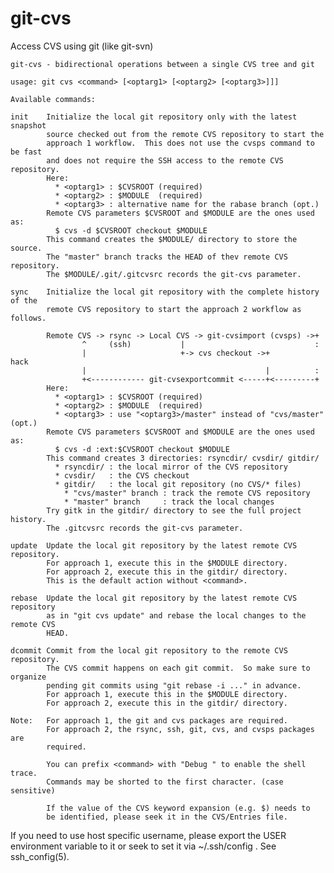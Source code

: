 # git-cvs
Access CVS using git (like git-svn)


    git-cvs - bidirectional operations between a single CVS tree and git
    
    usage: git cvs <command> [<optarg1> [<optarg2> [<optarg3>]]]
    
    Available commands:
    
    init    Initialize the local git repository only with the latest snapshot
            source checked out from the remote CVS repository to start the
            approach 1 workflow.  This does not use the cvsps command to be fast
            and does not require the SSH access to the remote CVS repository.
            Here:
              * <optarg1> : $CVSROOT (required)
              * <optarg2> : $MODULE  (required)
              * <optarg3> : alternative name for the rabase branch (opt.)
            Remote CVS parameters $CVSROOT and $MODULE are the ones used as:
              $ cvs -d $CVSROOT checkout $MODULE
            This command creates the $MODULE/ directory to store the source.
            The "master" branch tracks the HEAD of thev remote CVS repository.
            The $MODULE/.git/.gitcvsrc records the git-cvs parameter.
    
    sync    Initialize the local git repository with the complete history of the
            remote CVS repository to start the approach 2 workflow as follows.
    
            Remote CVS -> rsync -> Local CVS -> git-cvsimport (cvsps) ->+
                    ^     (ssh)           |                             :
                    |                     +-> cvs checkout ->+         hack
                    |                                        |          :
                    +<------------ git-cvsexportcommit <-----+<---------+ 
            Here:
              * <optarg1> : $CVSROOT (required)
              * <optarg2> : $MODULE  (required)
              * <optarg3> : use "<optarg3>/master" instead of "cvs/master" (opt.)
            Remote CVS parameters $CVSROOT and $MODULE are the ones used as:
              $ cvs -d :ext:$CVSROOT checkout $MODULE
            This command creates 3 directories: rsyncdir/ cvsdir/ gitdir/
              * rsyncdir/ : the local mirror of the CVS repository
              * cvsdir/   : the CVS checkout
              * gitdir/   : the local git repository (no CVS/* files)
                * "cvs/master" branch : track the remote CVS repository
                * "master" branch     : track the local changes
            Try gitk in the gitdir/ directory to see the full project history.
            The .gitcvsrc records the git-cvs parameter.
    
    update  Update the local git repository by the latest remote CVS repository.
            For approach 1, execute this in the $MODULE directory.
            For approach 2, execute this in the gitdir/ directory.
            This is the default action without <command>.
    
    rebase  Update the local git repository by the latest remote CVS repository
            as in "git cvs update" and rebase the local changes to the remote CVS
            HEAD.
    
    dcommit Commit from the local git repository to the remote CVS repository.
            The CVS commit happens on each git commit.  So make sure to organize
            pending git commits using "git rebase -i ..." in advance.
            For approach 1, execute this in the $MODULE directory.
            For approach 2, execute this in the gitdir/ directory.
    
    Note:   For approach 1, the git and cvs packages are required.
            For approach 2, the rsync, ssh, git, cvs, and cvsps packages are
            required.
    
            You can prefix <command> with "Debug " to enable the shell trace.
            Commands may be shorted to the first character. (case sensitive)
    
            If the value of the CVS keyword expansion (e.g. $) needs to
            be identified, please seek it in the CVS/Entries file.

If you need to use host specific username, please export the USER environment
variable to it or seek to set it via  ~/.ssh/config .  See ssh_config(5).
